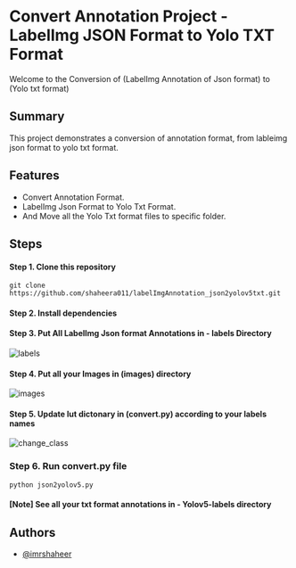 
# Convert Annotation Project - LabelImg JSON Format to Yolo TXT Format 

Welcome to the Conversion of (LabelImg Annotation of Json format) to (Yolo txt format)
## Summary

This project demonstrates a conversion of annotation format, from lableimg json format to yolo txt format.
















## Features

- Convert Annotation Format.
- LabelImg Json Format to Yolo Txt Format.
- And Move all the Yolo Txt format files to specific folder.



## Steps

#### Step 1. Clone this repository

```shell
git clone https://github.com/shaheera011/labelImgAnnotation_json2yolov5txt.git
```

#### Step 2. Install dependencies

#### Step 3. Put All LabelImg Json format Annotations in - labels Directory

![labels](https://user-images.githubusercontent.com/38965031/176422175-dc77947c-1862-4b24-a09d-0cdd3d8c8134.gif)


#### Step 4. Put all your Images in (images) directory

![images](https://user-images.githubusercontent.com/38965031/176422335-1f18fef5-c4ad-4667-956e-d67796785fe0.gif)

#### Step 5. Update lut dictonary in (convert.py) according to your labels names

![change_class](https://user-images.githubusercontent.com/38965031/176422740-49cf9b47-939c-407a-91e3-efa30e1e8467.gif)

### Step 6. Run convert.py file

```shell
python json2yolov5.py
```

#### [Note] See all your txt format annotations in - Yolov5-labels directory




## Authors

- [@imrshaheer](https://www.github.com/imrshaheer)

